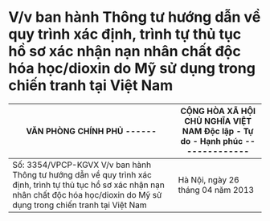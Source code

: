 # V/v ban hành Thông tư hướng dẫn về quy trình xác định, trình tự thủ tục hồ sơ xác nhận nạn nhân chất độc hóa học/dioxin do Mỹ sử dụng trong chiến tranh tại Việt Nam

| VĂN PHÒNG CHÍNH PHỦ ------ | CỘNG HÒA XÃ HỘI CHỦ NGHĨA VIỆT NAM Độc lập - Tự do - Hạnh phúc -------------- |
|---|---|
| Số: 3354/VPCP-KGVX V/v ban hành Thông tư hướng dẫn về quy trình xác định, trình tự thủ tục hồ sơ xác nhận nạn nhân chất độc hóa học/dioxin do Mỹ sử dụng trong chiến tranh tại Việt Nam | Hà Nội, ngày 26 tháng 04 năm 2013 |